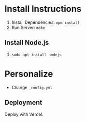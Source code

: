# Install Instructions

1. Install Dependencies: ```npm install```
2. Run Server: ```make```

## Install Node.js

1. ```sudo apt install nodejs```

# Personalize

- Change ```_config.yml```

## Deployment

Deploy with Vercel.